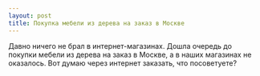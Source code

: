 ```yaml
---
layout: post 
title: Покупка мебели из дерева на заказ в Москве  
--- 
```

Давно ничего не брал в интернет-магазинах. Дошла очередь до покупки мебели из дерева на заказ в Москве, а в наших магазинах не оказалось. Вот думаю через интернет заказать, что посоветуете?
